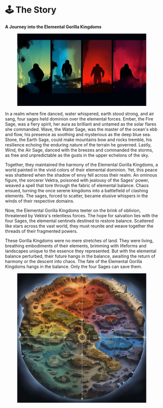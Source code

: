 # 🕹 The Story

**A Journey into the Elemental Gorilla Kingdoms**

<figure><img src="../../../.gitbook/assets/GanjaPirate_four_gorilla_silhouettes_representing_the_sages_and_7dde9923-8bca-43b3-811c-21c20f42d0df.png" alt=""><figcaption></figcaption></figure>

In a realm where fire danced, water whispered, earth stood strong, and air sang, four sages held dominion over the elemental forces. Ember, the Fire Sage, was a fiery spirit, her aura as brilliant and untamed as the solar flares she commanded. Wave, the Water Sage, was the master of the ocean's ebb and flow, his presence as soothing and mysterious as the deep blue sea. Stone, the Earth Sage, could make mountains bow and rocks tremble, his resilience echoing the enduring nature of the terrain he governed. Lastly, Wind, the Air Sage, danced with the breezes and commanded the storms, as free and unpredictable as the gusts in the upper echelons of the sky.

Together, they maintained the harmony of the Elemental Gorilla Kingdoms, a world painted in the vivid colors of their elemental dominion. Yet, this peace was shattered when the shadow of envy fell across their realm. An ominous figure, the sorcerer Vektra, poisoned with jealousy of the Sages' power, weaved a spell that tore through the fabric of elemental balance. Chaos ensued, turning the once serene kingdoms into a battlefield of clashing elements. The sages, forced to scatter, became elusive whispers in the winds of their respective domains.

Now, the Elemental Gorilla Kingdoms teeter on the brink of oblivion, threatened by Vektra's relentless forces. The hope for salvation lies with the four Sages, the elemental sentinels destined to restore balance. Scattered like stars across the vast world, they must reunite and weave together the threads of their fragmented powers.

These Gorilla Kingdoms were no mere stretches of land. They were living, breathing embodiments of their elements, brimming with lifeforms and landscapes unique to the essence they represented. But with the elemental balance perturbed, their future hangs in the balance, awaiting the return of harmony or the descent into chaos. The fate of the Elemental Gorilla Kingdoms hangs in the balance. Only the four Sages can save them.



<figure><img src="../../../.gitbook/assets/surfganja_fantasy_map_6_regions_and_it_was_divided_by_the_4_rin_48c2a0f2-c701-46d8-b682-5bdc5ac44676.png" alt=""><figcaption></figcaption></figure>

